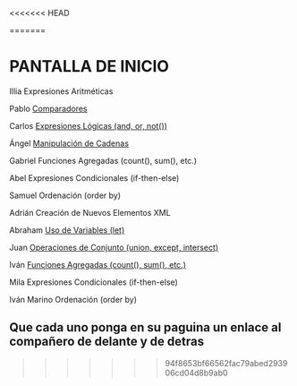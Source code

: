 <<<<<<< HEAD


=======
# PANTALLA DE INICIO #

Illia	        Expresiones Aritméticas

Pablo	        [Comparadores](./PCB.md)

Carlos	        [Expresiones Lógicas (and, or, not())](./docs/carlosHdz.md)

Ángel	        [Manipulación de Cadenas](./AGP.MD)

Gabriel	        Funciones Agregadas (count(), sum(), etc.)

Abel	        Expresiones Condicionales (if-then-else)

Samuel	        Ordenación (order by)

Adrián	        Creación de Nuevos Elementos XML

Abraham	        [Uso de Variables (let)](./docs/AbrahamLG.md)

Juan	        [Operaciones de Conjunto (union, except, intersect)](./docs/JuanMT.md)

Iván	        [Funciones Agregadas (count(), sum(), etc.)](./docs/funciones-agregadas-IvanRodriguez.md)

Mila	        Expresiones Condicionales (if-then-else)

Iván Marino	    Ordenación (order by)


## Que cada uno ponga en su paguina un enlace al compañero de delante y de detras
>>>>>>> 94f8653bf66562fac79abed293906cd04d8b9ab0